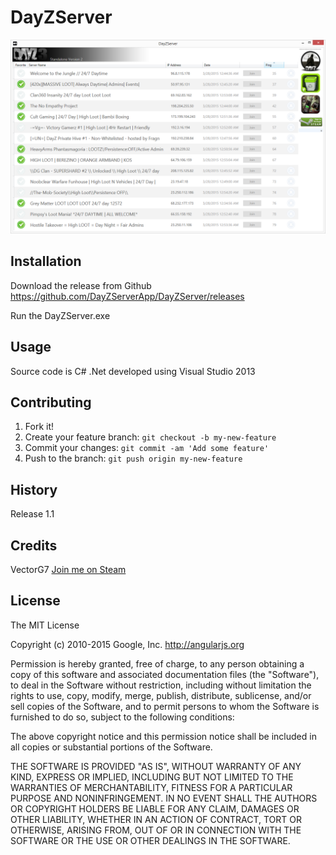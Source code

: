 # DayZServer

![alt tag](https://raw.githubusercontent.com/DayZServerApp/DayZServer/master/DayZServer/images/screenshot1_1.png)

## Installation
Download the release from Github https://github.com/DayZServerApp/DayZServer/releases

Run the DayZServer.exe

## Usage

Source code is C# .Net developed using Visual Studio 2013

## Contributing

1. Fork it!
2. Create your feature branch: `git checkout -b my-new-feature`
3. Commit your changes: `git commit -am 'Add some feature'`
4. Push to the branch: `git push origin my-new-feature`

## History

Release 1.1 

## Credits

VectorG7 <a href="http://steamcommunity.com/id/VG7/" target="_blank">Join me on Steam</a>


## License

The MIT License

Copyright (c) 2010-2015 Google, Inc. http://angularjs.org

Permission is hereby granted, free of charge, to any person obtaining a copy
of this software and associated documentation files (the "Software"), to deal
in the Software without restriction, including without limitation the rights
to use, copy, modify, merge, publish, distribute, sublicense, and/or sell
copies of the Software, and to permit persons to whom the Software is
furnished to do so, subject to the following conditions:

The above copyright notice and this permission notice shall be included in
all copies or substantial portions of the Software.

THE SOFTWARE IS PROVIDED "AS IS", WITHOUT WARRANTY OF ANY KIND, EXPRESS OR
IMPLIED, INCLUDING BUT NOT LIMITED TO THE WARRANTIES OF MERCHANTABILITY,
FITNESS FOR A PARTICULAR PURPOSE AND NONINFRINGEMENT. IN NO EVENT SHALL THE
AUTHORS OR COPYRIGHT HOLDERS BE LIABLE FOR ANY CLAIM, DAMAGES OR OTHER
LIABILITY, WHETHER IN AN ACTION OF CONTRACT, TORT OR OTHERWISE, ARISING FROM,
OUT OF OR IN CONNECTION WITH THE SOFTWARE OR THE USE OR OTHER DEALINGS IN
THE SOFTWARE.




